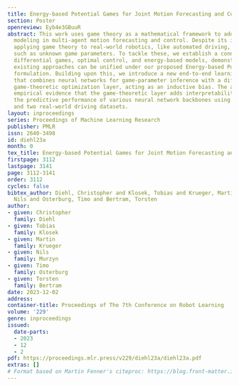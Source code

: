 ```yaml
---
title: Energy-based Potential Games for Joint Motion Forecasting and Control
section: Poster
openreview: Eyb4e3GBuuR
abstract: This work uses game theory as a mathematical framework to address interaction
  modeling in multi-agent motion forecasting and control. Despite its interpretability,
  applying game theory to real-world robotics, like automated driving, faces challenges
  such as unknown game parameters. To tackle these, we establish a connection between
  differential games, optimal control, and energy-based models, demonstrating how
  existing approaches can be unified under our proposed Energy-based Potential Game
  formulation. Building upon this, we introduce a new end-to-end learning application
  that combines neural networks for game-parameter inference with a differentiable
  game-theoretic optimization layer, acting as an inductive bias. The analysis provides
  empirical evidence that the game-theoretic layer adds interpretability and improves
  the predictive performance of various neural network backbones using two simulations
  and two real-world driving datasets.
layout: inproceedings
series: Proceedings of Machine Learning Research
publisher: PMLR
issn: 2640-3498
id: diehl23a
month: 0
tex_title: Energy-based Potential Games for Joint Motion Forecasting and Control
firstpage: 3112
lastpage: 3141
page: 3112-3141
order: 3112
cycles: false
bibtex_author: Diehl, Christopher and Klosek, Tobias and Krueger, Martin and Murzyn,
  Nils and Osterburg, Timo and Bertram, Torsten
author:
- given: Christopher
  family: Diehl
- given: Tobias
  family: Klosek
- given: Martin
  family: Krueger
- given: Nils
  family: Murzyn
- given: Timo
  family: Osterburg
- given: Torsten
  family: Bertram
date: 2023-12-02
address:
container-title: Proceedings of The 7th Conference on Robot Learning
volume: '229'
genre: inproceedings
issued:
  date-parts:
  - 2023
  - 12
  - 2
pdf: https://proceedings.mlr.press/v229/diehl23a/diehl23a.pdf
extras: []
# Format based on Martin Fenner's citeproc: https://blog.front-matter.io/posts/citeproc-yaml-for-bibliographies/
---
```

